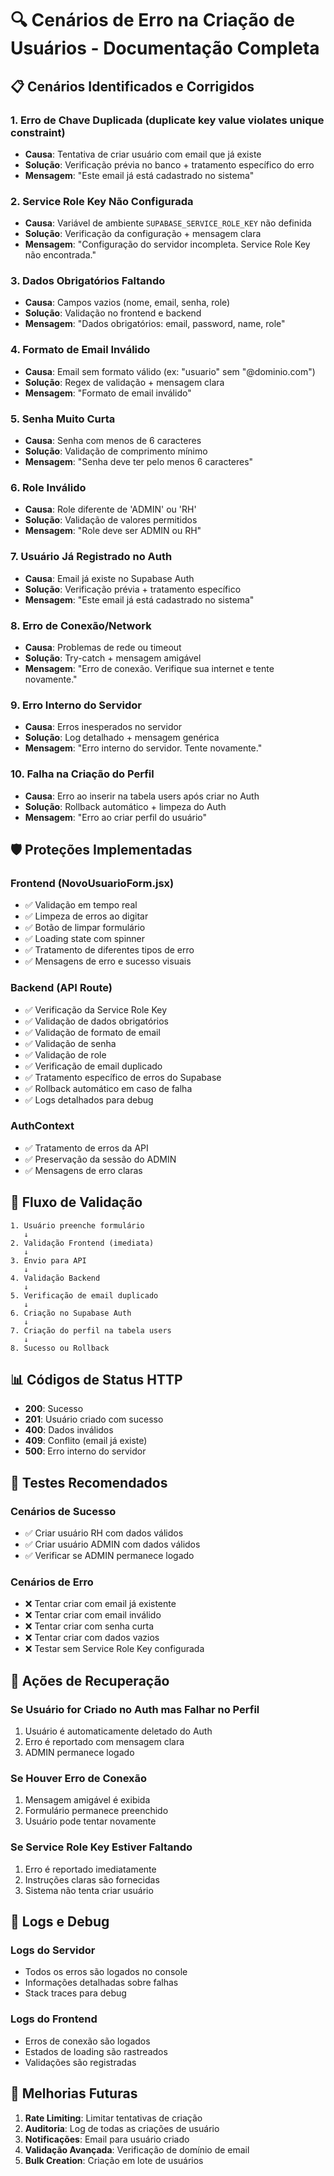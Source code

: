 # 🔍 Cenários de Erro na Criação de Usuários - Documentação Completa

## 📋 Cenários Identificados e Corrigidos

### 1. **Erro de Chave Duplicada (duplicate key value violates unique constraint)**
- **Causa**: Tentativa de criar usuário com email que já existe
- **Solução**: Verificação prévia no banco + tratamento específico do erro
- **Mensagem**: "Este email já está cadastrado no sistema"

### 2. **Service Role Key Não Configurada**
- **Causa**: Variável de ambiente `SUPABASE_SERVICE_ROLE_KEY` não definida
- **Solução**: Verificação da configuração + mensagem clara
- **Mensagem**: "Configuração do servidor incompleta. Service Role Key não encontrada."

### 3. **Dados Obrigatórios Faltando**
- **Causa**: Campos vazios (nome, email, senha, role)
- **Solução**: Validação no frontend e backend
- **Mensagem**: "Dados obrigatórios: email, password, name, role"

### 4. **Formato de Email Inválido**
- **Causa**: Email sem formato válido (ex: "usuario" sem "@dominio.com")
- **Solução**: Regex de validação + mensagem clara
- **Mensagem**: "Formato de email inválido"

### 5. **Senha Muito Curta**
- **Causa**: Senha com menos de 6 caracteres
- **Solução**: Validação de comprimento mínimo
- **Mensagem**: "Senha deve ter pelo menos 6 caracteres"

### 6. **Role Inválido**
- **Causa**: Role diferente de 'ADMIN' ou 'RH'
- **Solução**: Validação de valores permitidos
- **Mensagem**: "Role deve ser ADMIN ou RH"

### 7. **Usuário Já Registrado no Auth**
- **Causa**: Email já existe no Supabase Auth
- **Solução**: Verificação prévia + tratamento específico
- **Mensagem**: "Este email já está cadastrado no sistema"

### 8. **Erro de Conexão/Network**
- **Causa**: Problemas de rede ou timeout
- **Solução**: Try-catch + mensagem amigável
- **Mensagem**: "Erro de conexão. Verifique sua internet e tente novamente."

### 9. **Erro Interno do Servidor**
- **Causa**: Erros inesperados no servidor
- **Solução**: Log detalhado + mensagem genérica
- **Mensagem**: "Erro interno do servidor. Tente novamente."

### 10. **Falha na Criação do Perfil**
- **Causa**: Erro ao inserir na tabela users após criar no Auth
- **Solução**: Rollback automático + limpeza do Auth
- **Mensagem**: "Erro ao criar perfil do usuário"

## 🛡️ Proteções Implementadas

### **Frontend (NovoUsuarioForm.jsx)**
- ✅ Validação em tempo real
- ✅ Limpeza de erros ao digitar
- ✅ Botão de limpar formulário
- ✅ Loading state com spinner
- ✅ Tratamento de diferentes tipos de erro
- ✅ Mensagens de erro e sucesso visuais

### **Backend (API Route)**
- ✅ Verificação da Service Role Key
- ✅ Validação de dados obrigatórios
- ✅ Validação de formato de email
- ✅ Validação de senha
- ✅ Validação de role
- ✅ Verificação de email duplicado
- ✅ Tratamento específico de erros do Supabase
- ✅ Rollback automático em caso de falha
- ✅ Logs detalhados para debug

### **AuthContext**
- ✅ Tratamento de erros da API
- ✅ Preservação da sessão do ADMIN
- ✅ Mensagens de erro claras

## 🔧 Fluxo de Validação

```
1. Usuário preenche formulário
   ↓
2. Validação Frontend (imediata)
   ↓
3. Envio para API
   ↓
4. Validação Backend
   ↓
5. Verificação de email duplicado
   ↓
6. Criação no Supabase Auth
   ↓
7. Criação do perfil na tabela users
   ↓
8. Sucesso ou Rollback
```

## 📊 Códigos de Status HTTP

- **200**: Sucesso
- **201**: Usuário criado com sucesso
- **400**: Dados inválidos
- **409**: Conflito (email já existe)
- **500**: Erro interno do servidor

## 🎯 Testes Recomendados

### **Cenários de Sucesso**
- ✅ Criar usuário RH com dados válidos
- ✅ Criar usuário ADMIN com dados válidos
- ✅ Verificar se ADMIN permanece logado

### **Cenários de Erro**
- ❌ Tentar criar com email já existente
- ❌ Tentar criar com email inválido
- ❌ Tentar criar com senha curta
- ❌ Tentar criar com dados vazios
- ❌ Testar sem Service Role Key configurada

## 🚨 Ações de Recuperação

### **Se Usuário for Criado no Auth mas Falhar no Perfil**
1. Usuário é automaticamente deletado do Auth
2. Erro é reportado com mensagem clara
3. ADMIN permanece logado

### **Se Houver Erro de Conexão**
1. Mensagem amigável é exibida
2. Formulário permanece preenchido
3. Usuário pode tentar novamente

### **Se Service Role Key Estiver Faltando**
1. Erro é reportado imediatamente
2. Instruções claras são fornecidas
3. Sistema não tenta criar usuário

## 📝 Logs e Debug

### **Logs do Servidor**
- Todos os erros são logados no console
- Informações detalhadas sobre falhas
- Stack traces para debug

### **Logs do Frontend**
- Erros de conexão são logados
- Estados de loading são rastreados
- Validações são registradas

## 🔄 Melhorias Futuras

1. **Rate Limiting**: Limitar tentativas de criação
2. **Auditoria**: Log de todas as criações de usuário
3. **Notificações**: Email para usuário criado
4. **Validação Avançada**: Verificação de domínio de email
5. **Bulk Creation**: Criação em lote de usuários
